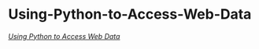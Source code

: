 # Using-Python-to-Access-Web-Data

###### [Using Python to Access Web Data](https://www.coursera.org/learn/python-network-data)
